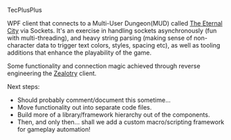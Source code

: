 TecPlusPlus

WPF client that connects to a Multi-User Dungeon(MUD) called <a href="http://www.skotos.net/games/eternal-city">The Eternal City</a> via Sockets. It's an exercise in handling sockets asynchronously (fun with multi-threading), and heavy string parsing (making sense of non-character data to trigger text colors, styles, spacing etc), as well as tooling additions that enhance the playability of the game.

Some functionality and connection magic achieved through reverse engineering the <a href="http://www.skotos.net/Zealotry/">Zealotry</a> client.

Next steps:
- Should probably comment/document this sometime...
- Move functionality out into separate code files.
- Build more of a library/framework hierarchy out of the components.
- Then, and only then... shall we add a custom macro/scripting framework for gameplay automation!

